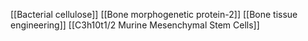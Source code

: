 [[Bacterial cellulose]]
[[Bone morphogenetic protein-2]]
[[Bone tissue engineering]]
[[C3h10t1/2 Murine Mesenchymal Stem Cells]]
